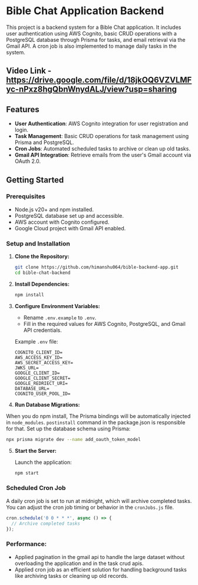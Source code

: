 
# Bible Chat Application Backend

This project is a backend system for a Bible Chat application. It includes user authentication using AWS Cognito, basic CRUD operations with a PostgreSQL database through Prisma for tasks, and email retrieval via the Gmail API. A cron job is also implemented to manage daily tasks in the system.

## Video Link - https://drive.google.com/file/d/18jkOQ6VZVLMFyc-nPxz8hgQbnWnydALJ/view?usp=sharing

## Features

- **User Authentication**: AWS Cognito integration for user registration and login.
- **Task Management**: Basic CRUD operations for task management using Prisma and PostgreSQL.
- **Cron Jobs**: Automated scheduled tasks to archive or clean up old tasks.
- **Gmail API Integration**: Retrieve emails from the user's Gmail account via OAuth 2.0.

## Getting Started

### Prerequisites

- Node.js v20+ and npm installed.
- PostgreSQL database set up and accessible.
- AWS account with Cognito configured.
- Google Cloud project with Gmail API enabled.

### Setup and Installation

1. **Clone the Repository:**

   ```bash
   git clone https://github.com/himanshu064/bible-backend-app.git
   cd bible-chat-backend
   ```

2. **Install Dependencies:**

   ```bash
   npm install
   ```

3. **Configure Environment Variables:**

   - Rename `.env.example` to `.env`.
   - Fill in the required values for AWS Cognito, PostgreSQL, and Gmail API credentials.

   Example `.env` file:
   ```env
   COGNITO_CLIENT_ID=
   AWS_ACCESS_KEY_ID=
   AWS_SECRET_ACCESS_KEY=
   JWKS_URL=
   GOOGLE_CLIENT_ID=
   GOOGLE_CLIENT_SECRET=
   GOOGLE_REDRIECT_URI=
   DATABASE_URL=
   COGNITO_USER_POOL_ID=
   ```

4. **Run Database Migrations:**

  When you do npm install, The Prisma bindings will be automatically injected in `node_modules`. `postinstall` command in the package.json is responsible for that. Set up the database schema using Prisma:

   ```bash
   npx prisma migrate dev --name add_oauth_token_model
   ```

5. **Start the Server:**

   Launch the application:

   ```bash
   npm start
   ```

### Scheduled Cron Job

A daily cron job is set to run at midnight, which will archive completed tasks. You can adjust the cron job timing or behavior in the `cronJobs.js` file.

```javascript
cron.schedule('0 0 * * *', async () => {
  // Archive completed tasks
});

```

### Performance:

- Applied pagination in the gmail api to handle the large dataset without overloading the application and in the task crud apis.
- Applied cron job as an efficient solution for handling background tasks like archiving tasks or cleaning up old records.

